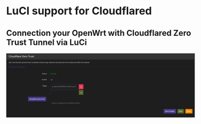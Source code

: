 # LuCI support for Cloudflared

## Connection your OpenWrt with Cloudflared Zero Trust Tunnel via LuCi

<img alt="Preview" src="https://raw.githubusercontent.com/animegasan/mikwrt/main/preview/luci-app-cloudflared.png"/>
